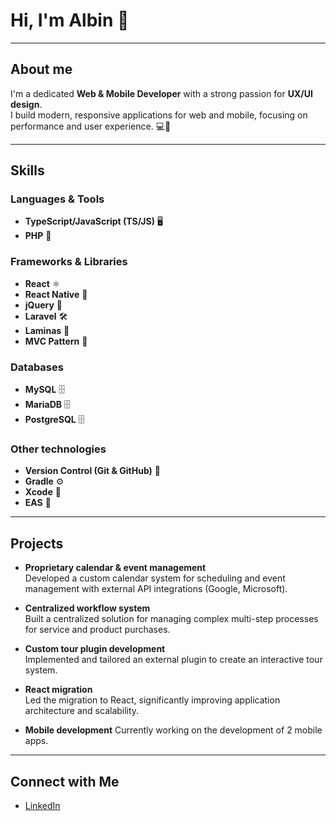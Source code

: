 # Hi, I'm **Albin** 🚀

---

## **About me**
I'm a dedicated **Web & Mobile Developer** with a strong passion for **UX/UI design**.   
I build modern, responsive applications for web and mobile, focusing on performance and user experience. 💻📱

---

## **Skills**

### **Languages & Tools**
- **TypeScript/JavaScript (TS/JS)** 🖥️
- **PHP** 🐘

### **Frameworks & Libraries**
- **React** ⚛️
- **React Native** 📱
- **jQuery** 💎
- **Laravel** 🛠️
- **Laminas** 🔧
- **MVC Pattern** 📐

### **Databases**
- **MySQL** 🗄️
- **MariaDB** 🗄️
- **PostgreSQL** 🗄️

### **Other technologies**
- **Version Control (Git & GitHub)** 🔄
- **Gradle** ⚙️
- **Xcode** 🍏
- **EAS** 🚀

---

## **Projects**

- **Proprietary calendar & event management**  
  Developed a custom calendar system for scheduling and event management with external API integrations (Google, Microsoft).

- **Centralized workflow system**  
  Built a centralized solution for managing complex multi-step processes for service and product purchases.

- **Custom tour plugin development**  
  Implemented and tailored an external plugin to create an interactive tour system.

- **React migration**  
  Led the migration to React, significantly improving application architecture and scalability.

- **Mobile development**
  Currently working on the development of 2 mobile apps.

---

## **Connect with Me**
- [LinkedIn](https://linkedin.com/in/albin-kurtisi-372882277)

